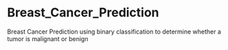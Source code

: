# Breast_Cancer_Prediction
Breast Cancer Prediction using binary classification to determine whether a tumor is malignant or benign
